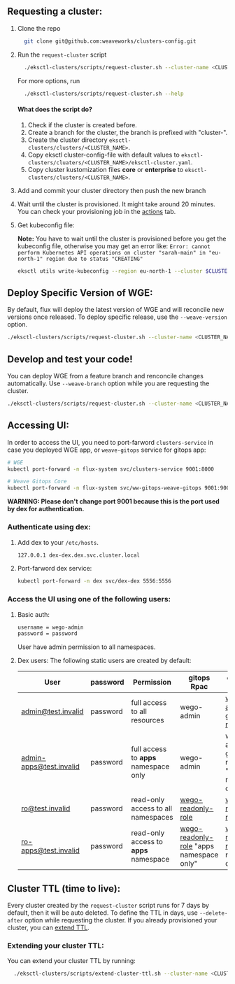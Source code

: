 ## Requesting a cluster:
1. Clone the repo
    ```bash
      git clone git@github.com:weaveworks/clusters-config.git
    ```
1. Run the `request-cluster` script
    ```bash
      ./eksctl-clusters/scripts/request-cluster.sh --cluster-name <CLUSTER_NAME> --weave-mode core|enterprise|none --delete-after 15
    ```
    For more options, run
      ```bash
        ./eksctl-clusters/scripts/request-cluster.sh --help
      ```
      #### What does the script do?
      1. Check if the cluster is created before.
      1. Create a branch for the cluster, the branch is prefixed with "cluster-".
      1. Create the cluster directory `eksctl-clusters/clusters/<CLUSTER_NAME>`.
      1. Copy eksctl cluster-config-file with default values to `eksctl-clusters/cluaters/<CLUSTER_NAME>/eksctl-cluster.yaml`.
      1. Copy cluster kustomization files **core** or **enterprise** to `eksctl-clusters/clusters/<CLUSTER_NAME>`.

1. Add and commit your cluster directory then push the new branch

1. Wait until the cluster is provisioned. It might take around 20 minutes. You can check your provisioning job in the [actions](https://github.com/weaveworks/clusters-config/actions) tab.

1. Get kubeconfig file:

    **Note:** You have to wait until the cluster is provisioned before you get the kubeconfig file, otherwise you may get an error like: `Error: cannot perform Kubernetes API operations on cluster "sarah-main" in "eu-north-1" region due to status "CREATING"`
    ```bash
    eksctl utils write-kubeconfig --region eu-north-1 --cluster $CLUSTER_NAME --kubeconfig=$HOME/.kube/config
    ```

## Deploy Specific Version of WGE:
By default, flux will deploy the latest version of WGE and will reconcile new versions once released. To deploy specific release, use the `--weave-version` option.

```bash
./eksctl-clusters/scripts/request-cluster.sh --cluster-name <CLUSTER_NAME> --weave-mode enterprise --weave-version <WEAVE_VERSION>
```

## Develop and test your code!
You can deploy WGE from a feature branch and renconcile changes automatically. Use `--weave-branch` option while you are requesting the cluster.

```bash
./eksctl-clusters/scripts/request-cluster.sh --cluster-name <CLUSTER_NAME> --weave-mode enterprise --weave-branch <BRANCH_NAME>
```

## Accessing UI:
In order to access the UI, you need to port-farword `clusters-service` in case you deployed WGE app, or `weave-gitops` service for gitops app:
```bash
# WGE
kubectl port-forward -n flux-system svc/clusters-service 9001:8000

# Weave Gitops Core
kubectl port-forward -n flux-system svc/ww-gitops-weave-gitops 9001:9001
```
**WARNING: Please don't change port 9001 because this is the port used by dex for authentication.**

### Authenticate using dex:
  1. Add dex to your `/etc/hosts`.
      ```bash
      127.0.0.1 dex-dex.dex.svc.cluster.local
      ```
  1. Port-farword dex service:
      ```bash
      kubectl port-forward -n dex svc/dex-dex 5556:5556
      ```

### Access the UI using one of the following users:
1. Basic auth:
    ```bash
    username = wego-admin
    password = password
    ```
    User have admin permission to all namespaces.

1. Dex users:
  The following static users are created by default:

    | User                    | password | Permission                             | gitops Rpac | enterprise Rbac |
    |--                       |--        |--                                      |--           |--               |
    | admin@test.invalid      | password | full access to all resources           | wego-admin | [wego-admin](https://docs.gitops.weave.works/docs/cluster-management/getting-started/#add-common-rbac-to-the-repo) + [gitops-reader](https://github.com/weaveworks/weave-gitops-enterprise/blob/97c08e97abaafd8fd5a3781fa0c07ddf3607fce7/charts/mccp/templates/rbac/user_roles.yaml#L4-L14) |
    | admin-apps@test.invalid | password | full access to **apps** namespace only | wego-admin | wego-admin + gitops-reader "apps namespace only" |
    | ro@test.invalid         | password | read-only access to all namespaces     | [wego-readonly-role](../eksctl-clusters/apps/common/dex/readonly-cluster-role.yaml) | [wego-readonly-role](../eksctl-clusters/apps/common/dex/readonly-cluster-role.yaml) |
    | ro-apps@test.invalid    | password | read-only access to **apps** namespace | [wego-readonly-role](../eksctl-clusters/apps/common/dex/readonly-cluster-role.yaml) "apps namespace only" | [wego-readonly-role](../eksctl-clusters/apps/common/dex/readonly-cluster-role.yaml) "apps namespace only" |

## Cluster TTL (time to live):
Every cluster created by the `request-cluster` script runs for 7 days by default, then it will be auto deleted. To define the TTL in days, use `--delete-after` option while requesting the cluster. If you already provisioned your cluster, you can [extend TTL](#extending-your-cluster-ttl).

### Extending your cluster TTL:

You can extend your cluster TTL by running:
```bash
  ./eksctl-clusters/scripts/extend-cluster-ttl.sh --cluster-name <CLUSTER_NAME> --extend <NUMBER_OF_DAYS_TO_EXTEND>
```
